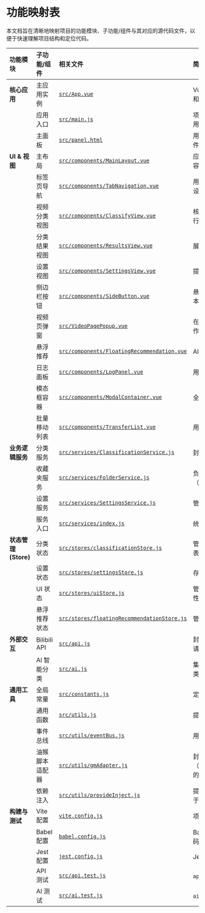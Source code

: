 # 功能映射表

本文档旨在清晰地映射项目的功能模块、子功能/组件与其对应的源代码文件，以便于快速理解项目结构和定位代码。

| 功能模块 | 子功能/组件 | 相关文件 | 简要描述 |
| :--- | :--- | :--- | :--- |
| **核心应用** | 主应用实例 | [`src/App.vue`](src/App.vue) | Vue 应用的根组件，整合了所有视图和布局。 |
| | 应用入口 | [`src/main.js`](src/main.js) | 项目的入口文件，负责初始化 Vue 应用、挂载路由和状态管理。 |
| | 主面板 | [`src/panel.html`](src/panel.html) | 用户脚本注入的主 UI 面板 HTML 文件。 |
| **UI & 视图** | 主布局 | [`src/components/MainLayout.vue`](src/components/MainLayout.vue) | 应用的主布局，包含标签导航和视图容器。 |
| | 标签页导航 | [`src/components/TabNavigation.vue`](src/components/TabNavigation.vue) | 用于在不同功能视图（分类、结果、设置）之间切换的导航组件。 |
| | 视频分类视图 | [`src/components/ClassifyView.vue`](src/components/ClassifyView.vue) | 核心功能界面，用于对收藏夹视频进行分类操作。 |
| | 分类结果视图 | [`src/components/ResultsView.vue`](src/components/ResultsView.vue) | 展示视频分类操作结果的视图。 |
| | 设置视图 | [`src/components/SettingsView.vue`](src/components/SettingsView.vue) | 提供用户配置选项的界面。 |
| | 侧边栏按钮 | [`src/components/SideButton.vue`](src/components/SideButton.vue) | 悬浮在页面侧边的按钮，用于触发脚本主面板。 |
| | 视频页弹窗 | [`src/VideoPagePopup.vue`](src/VideoPagePopup.vue) | 在 Bilibili 视频播放页面显示的快捷操作弹窗。 |
| | 悬浮推荐 | [`src/components/FloatingRecommendation.vue`](src/components/FloatingRecommendation.vue) | AI 推荐的悬浮提示组件。 |
| | 日志面板 | [`src/components/LogPanel.vue`](src/components/LogPanel.vue) | 用于显示操作日志的组件。 |
| | 模态框容器 | [`src/components/ModalContainer.vue`](src/components/ModalContainer.vue) | 全局模态框的容器组件。 |
| | 批量移动列表 | [`src/components/TransferList.vue`](src/components/TransferList.vue) | 用于批量移动视频的列表组件。 |
| **业务逻辑服务** | 分类服务 | [`src/services/ClassificationService.js`](src/services/ClassificationService.js) | 封装了视频分类的核心业务逻辑。 |
| | 收藏夹服务 | [`src/services/FolderService.js`](src/services/FolderService.js) | 负责处理与 Bilibili 收藏夹相关的操作（如读取、创建、移动）。 |
| | 设置服务 | [`src/services/SettingsService.js`](src/services/SettingsService.js) | 管理用户设置的读取和存储。 |
| | 服务入口 | [`src/services/index.js`](src/services/index.js) | 统一导出所有服务模块。 |
| **状态管理 (Store)** | 分类状态 | [`src/stores/classificationStore.js`](src/stores/classificationStore.js) | 管理分类过程中的状态，如视频列表、分类进度等。 |
| | 设置状态 | [`src/stores/settingsStore.js`](src/stores/settingsStore.js) | 存储和管理用户的配置选项。 |
| | UI 状态 | [`src/stores/uiStore.js`](src/stores/uiStore.js) | 管理界面相关的状态，如面板可见性、加载状态等。 |
| | 悬浮推荐状态 | [`src/stores/floatingRecommendationStore.js`](src/stores/floatingRecommendationStore.js) | 管理 AI 悬浮推荐组件的状态。 |
| **外部交互** | Bilibili API | [`src/api.js`](src/api.js) | 封装了所有与 Bilibili 后端 API 的交互请求。 |
| | AI 智能分类 | [`src/ai.js`](src/ai.js) | 集成了 AI 功能，可能用于智能推荐分类或标签。 |
| **通用工具** | 全局常量 | [`src/constants.js`](src/constants.js) | 定义项目中使用的常量。 |
| | 通用函数 | [`src/utils.js`](src/utils.js) | 提供可重用的工具函数。 |
| | 事件总线 | [`src/utils/eventBus.js`](src/utils/eventBus.js) | 用于组件间通信的事件中心。 |
| | 油猴脚本适配器 | [`src/utils/gmAdapter.js`](src/utils/gmAdapter.js) | 封装了油猴（Greasemonkey/Tampermonkey）的 API 调用。 |
| | 依赖注入 | [`src/utils/provideInject.js`](src/utils/provideInject.js) | 提供 Vue 的 provide/inject 封装，用于跨层级组件通信。 |
| **构建与测试** | Vite 配置 | [`vite.config.js`](vite.config.js) | 项目的 Vite 构建配置文件。 |
| | Babel 配置 | [`babel.config.js`](babel.config.js) | Babel 配置文件，用于 JavaScript 代码转换。 |
| | Jest 配置 | [`jest.config.js`](jest.config.js) | Jest 测试框架的配置文件。 |
| | API 测试 | [`src/api.test.js`](src/api.test.js) | `api.js` 的单元测试文件。 |
| | AI 测试 | [`src/ai.test.js`](src/ai.test.js) | `ai.js` 的单元测试文件。 |